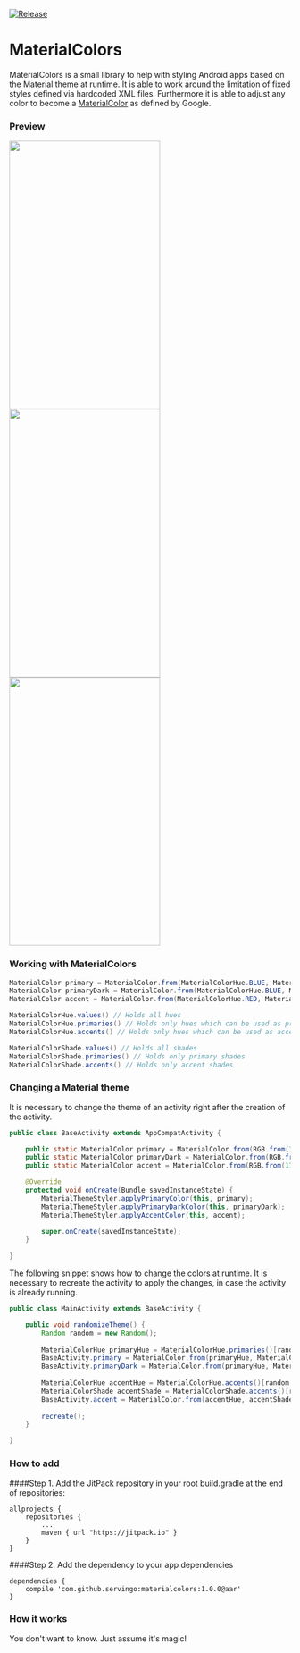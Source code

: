 [![Release](https://jitpack.io/v/Servingo/MaterialColors.svg)](https://jitpack.io/#Servingo/MaterialColors)

# MaterialColors

MaterialColors is a small library to help with styling Android apps based on the Material theme at runtime. It is able to work around the limitation of fixed styles defined via hardcoded XML files. Furthermore it is able to adjust any color to become a [MaterialColor](https://material.google.com/style/color.html#color-color-palette) as defined by Google.

### Preview

<img src="https://github.com/Servingo/MaterialColors/raw/master/preview/1.png" height="480" width="270" />
<img src="https://github.com/Servingo/MaterialColors/raw/master/preview/2.png" height="480" width="270" />
<img src="https://github.com/Servingo/MaterialColors/raw/master/preview/3.png" height="480" width="270" />

### Working with MaterialColors

```java
MaterialColor primary = MaterialColor.from(MaterialColorHue.BLUE, MaterialColorShade.P500);
MaterialColor primaryDark = MaterialColor.from(MaterialColorHue.BLUE, MaterialColorShade.P700);
MaterialColor accent = MaterialColor.from(MaterialColorHue.RED, MaterialColorShade.A400)

MaterialColorHue.values() // Holds all hues
MaterialColorHue.primaries() // Holds only hues which can be used as primary colors
MaterialColorHue.accents() // Holds only hues which can be used as accent colors

MaterialColorShade.values() // Holds all shades
MaterialColorShade.primaries() // Holds only primary shades
MaterialColorShade.accents() // Holds only accent shades
```

### Changing a Material theme

It is necessary to change the theme of an activity right after the creation of the activity.

```java
public class BaseActivity extends AppCompatActivity {

    public static MaterialColor primary = MaterialColor.from(RGB.from(33, 33, 33));
    public static MaterialColor primaryDark = MaterialColor.from(RGB.from(0, 0, 0));
    public static MaterialColor accent = MaterialColor.from(RGB.from(177, 33, 33));

    @Override
    protected void onCreate(Bundle savedInstanceState) {
        MaterialThemeStyler.applyPrimaryColor(this, primary);
        MaterialThemeStyler.applyPrimaryDarkColor(this, primaryDark);
        MaterialThemeStyler.applyAccentColor(this, accent);

        super.onCreate(savedInstanceState);
    }
    
}
```

The following snippet shows how to change the colors at runtime. It is necessary to recreate the activity to apply the changes, in case the activity is already running.

```java
public class MainActivity extends BaseActivity {

    public void randomizeTheme() {
        Random random = new Random();
    
        MaterialColorHue primaryHue = MaterialColorHue.primaries()[random.nextInt(MaterialColorHue.primaries().length)];
        BaseActivity.primary = MaterialColor.from(primaryHue, MaterialColorShade.P500);
        BaseActivity.primaryDark = MaterialColor.from(primaryHue, MaterialColorShade.P700);
    
        MaterialColorHue accentHue = MaterialColorHue.accents()[random.nextInt(MaterialColorHue.accents().length)];
        MaterialColorShade accentShade = MaterialColorShade.accents()[random.nextInt(MaterialColorShade.accents().length)];
        BaseActivity.accent = MaterialColor.from(accentHue, accentShade);
    
        recreate();
    }

}
```

### How to add
####Step 1. Add the JitPack repository in your root build.gradle at the end of repositories:

	allprojects {
		repositories {
			...
			maven { url "https://jitpack.io" }
		}
	}

####Step 2. Add the dependency to your app dependencies

	dependencies {
		compile 'com.github.servingo:materialcolors:1.0.0@aar'
	}

### How it works

You don't want to know. Just assume it's magic!